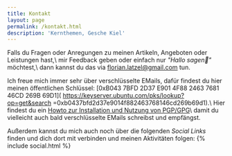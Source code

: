 ```yaml
---
title: Kontakt
layout: page
permalink: /kontakt.html
description: 'Kernthemen, Gesche Kiel'
---
```

Falls du Fragen oder Anregungen zu meinen Artikeln, Angeboten 
oder Leistungen hast,\\
mir Feedback geben 
oder einfach nur *"Hallo sagen👋"* möchtest,\\
dann kannst du das via <florian.latzel@gmail.com> tun.

Ich freue mich immer sehr über verschlüsselte EMails,
dafür findest du hier meinen öffentlichen Schlüssel:
[0xB043 7BFD 2D37 E901 4F88  2463 7681 46CD 269B 69D1](
https://keyserver.ubuntu.com/pks/lookup?op=get&search
=0xb0437bfd2d37e9014f882463768146cd269b69d1).\\
Hier findest du ein 
[Howto zur Installation und Nutzung von PGP/GPG](/gnupg-micro-howto.html)\\
damit du vielleicht auch bald verschlüsselte EMails schreibst und empfängst.

Außerdem kannst du mich auch noch über die folgenden *Social Links* finden 
und dich dort mit verbinden und meinen Aktivitäten folgen: 
{% include social.html %}


